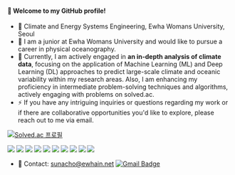 ####  :wave: Welcome to my GitHub profile!

 - 🔭 Climate and Energy Systems Engineering, Ewha Womans University, Seoul
 - 💬 I am a junior at Ewha Womans University and would like to pursue a career in physical oceanography.
 - 🌱 Currently, I am actively engaged in **an in-depth analysis of climate data**, focusing on the application of Machine Learning (ML) and Deep Learning (DL) approaches to predict large-scale climate and oceanic variability within my research areas. Also, I am enhancing my proficiency in intermediate problem-solving techniques and algorithms, actively engaging with problems on solved.ac.
 - ⚡ If you have any intriguing inquiries or questions regarding my work or if there are collaborative opportunities you'd like to explore, please reach out to me via email.

 [![Solved.ac
 프로필](http://mazassumnida.wtf/api/generate_badge?boj=rougefleur)](https://solved.ac/rougefleur)

<div>
<img src="https://img.shields.io/badge/python-3776AB?style=flat-square&logo=python&logoColor=white"> 
<img src="https://img.shields.io/badge/Pytorch-EE4C2C?style=flat-square&logo=Pytorch&logoColor=white">
<img src="https://img.shields.io/badge/Tensorflow-FF6F00?style=flat-square&logo=Tensorflow&logoColor=white">
 <img src="https://img.shields.io/badge/Keras-D00000?style=flat-square&logo=Keras&logoColor=white">
<img src="https://img.shields.io/badge/C++-00599C?style=flat-square&logo=cplusplus&logoColor=white">
<img src="https://img.shields.io/badge/html5-E34F26?style=flat-square&logo=html5&logoColor=white"> 
<img src="https://img.shields.io/badge/css-1572B6?style=flat-square&logo=css3&logoColor=white"> 
<img src="https://img.shields.io/badge/javascript-F7DF1E?style=flat-square&logo=javascript&logoColor=black">
<img src="https://img.shields.io/badge/Visual Studio Code-007ACC?style=flat-square&logo=visualstudiocode&logoColor=white">
 <img src="https://img.shields.io/badge/Anaconda-44A833?style=flat-square&logo=anaconda&logoColor=white">
</div>

- 💌 Contact: sunacho@ewhain.net [![Gmail Badge](https://img.shields.io/badge/Gmail-d14836?style=flat-square&logo=Gmail&logoColor=white&link=mailto:sunacho@ewhain.net)](mailto:sunacho@ewhain.net)
<!--
**SunaCho/SunaCho** is a ✨ _special_ ✨ repository because its `README.md` (this file) appears on your GitHub profile.

Here are some ideas to get you started:

- 🔭 I’m currently working on ...
- 🌱 I’m currently learning ...
- 👯 I’m looking to collaborate on ...
- 🤔 I’m looking for help with ...
- 💬 Ask me about ...
- 📫 How to reach me: ...
- 😄 Pronouns: ...
- ⚡ Fun fact: ...
-->
